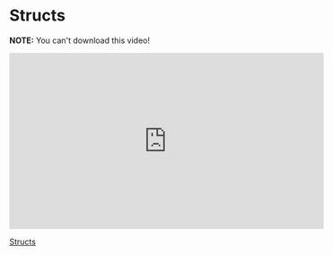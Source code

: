 # Structs

**NOTE:** You can't download this video!

<iframe width="560" height="315" src="https://www.youtube.com/embed/hHnmAJFO1F8?rel=0&modestbranding=1" frameborder="0" allowfullscreen></iframe><p><a href="https://www.youtube.com/watch?v=hHnmAJFO1F8">Structs</a></p>